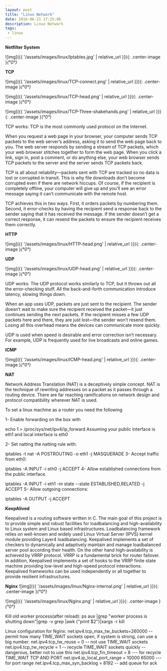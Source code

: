 ```yaml
---
layout: post
title: "Linux Network"
date: 2016-06-21 17:25:06
description: Linux Network
tags: 
 - linux
---
```


**Netfilter System**

![img]({{ '/assets/images/linux/Iptables.jpg' | relative_url }}){: .center-image }*(°0°)*

**TCP**

![img]({{ '/assets/images/linux/TCP-connect.png' | relative_url }}){: .center-image }*(°0°)*

![img]({{ '/assets/images/linux/TCP-head.png' | relative_url }}){: .center-image }*(°0°)*

![img]({{ '/assets/images/linux/TCP-Three-shakehands.png' | relative_url }}){: .center-image }*(°0°)*

TCP works:
TCP is the most commonly used protocol on the Internet.

When you request a web page in your browser, your computer sends TCP packets to the web server’s address, asking it to send the web page back to you. The web server responds by sending a stream of TCP packets, which your web browser stitches together to form the web page. When you click a link, sign in, post a comment, or do anything else, your web browser sends TCP packets to the server and the server sends TCP packets back.

TCP is all about reliability—packets sent with TCP are tracked so no data is lost or corrupted in transit. This is why file downloads don’t become corrupted even if there are network hiccups. Of course, if the recipient is completely offline, your computer will give up and you’ll see an error message saying it can’t communicate with the remote host.

TCP achieves this in two ways. First, it orders packets by numbering them. Second, it error-checks by having the recipient send a response back to the sender saying that it has received the message. If the sender doesn’t get a correct response, it can resend the packets to ensure the recipient receives them correctly.

**HTTP**

![img]({{ '/assets/images/linux/HTTP-head.png' | relative_url }}){: .center-image }*(°0°)*

**UDP**

![img]({{ '/assets/images/linux/UDP-head.png' | relative_url }}){: .center-image }*(°0°)*

UDP works: The UDP protocol works similarly to TCP, but it throws out all the error-checking stuff. All the back-and-forth communication introduce latency, slowing things down.

When an app uses UDP, packets are just sent to the recipient. The sender doesn’t wait to make sure the recipient received the packet—it just continues sending the next packets. If the recipient misses a few UDP packets here and there, they are just lost—the sender won’t resend them. Losing all this overhead means the devices can communicate more quickly.

UDP is used when speed is desirable and error correction isn’t necessary. For example, UDP is frequently used for live broadcasts and online games.

**ICMP**

![img]({{ '/assets/images/linux/ICMP-head.png' | relative_url }}){: .center-image }*(°0°)*


**NAT**

Network Address Translation (NAT) is a deceptively simple concept. NAT is the technique of rewriting addresses on a packet as it passes through a routing device. There are far reaching ramifications on network design and protocol compatibility wherever NAT is used.

To set a linux machine as a router you need the following

1- Enable forwarding on the box with

echo 1 > /proc/sys/net/ipv4/ip_forward
Assuming your public interface is eth1 and local interface is eth0

2- Set natting the natting rule with:

iptables -t nat -A POSTROUTING -o eth1 -j MASQUERADE
3- Accept traffic from eth0:

iptables -A INPUT -i eth0 -j ACCEPT
4- Allow established connections from the public interface.

iptables -A INPUT -i eth1 -m state --state ESTABLISHED,RELATED -j ACCEPT
5- Allow outgoing connections:

iptables -A OUTPUT -j ACCEPT

**KeepAlived**

Keepalived is a routing software written in C. The main goal of this project is to provide simple and robust facilities for loadbalancing and high-availability to Linux system and Linux based infrastructures. Loadbalancing framework relies on well-known and widely used Linux Virtual Server (IPVS) kernel module providing Layer4 loadbalancing. Keepalived implements a set of checkers to dynamically and adaptively maintain and manage loadbalanced server pool according their health. On the other hand high-availability is achieved by VRRP protocol. VRRP is a fundamental brick for router failover. In addition, Keepalived implements a set of hooks to the VRRP finite state machine providing low-level and high-speed protocol interactions. Keepalived frameworks can be used independently or all together to provide resilient infrastructures.

**Nginx**
![img]({{ '/assets/images/linux/Nginx-internal.png' | relative_url }}){: .center-image }*(°0°)*

![img]({{ '/assets/images/linux/Nginx.png' | relative_url }}){: .center-image }*(°0°)*

Kill old worker process(after reload): ps aux |grep "worker process is shutting down"|grep -v grep |awk {"print $2"}|xargs -r kill

Linux configuration for Nginx:
net.ipv4.tcp_max_tw_buckets=260000 -- permit how many TIME_WAIT sockets open, if system is strong, can use a big number.
net.ipv4.tcp_tw_reuse = 0 -- not use TIME_WAIT sockets
net.ipv4.tcp_tw_recycle = 1 -- recycle TIME_WAIT sockets quickly  --dangerous, better not to use this
net.ipv4.tcp_fin_timeout = 8 --- for recycle TIME_WAIT TCP AND PORT
net.ipv4.ip_local_port_range = 10000 65000 ---for port range
net.ipv4.tcp_max_syn_backlog = 8192 -- add queue for ack


